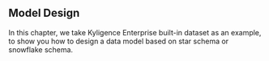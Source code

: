 ## Model Design

In this chapter, we take Kyligence Enterprise built-in dataset as an example, to show you how to design a data model based on star schema or snowflake schema.